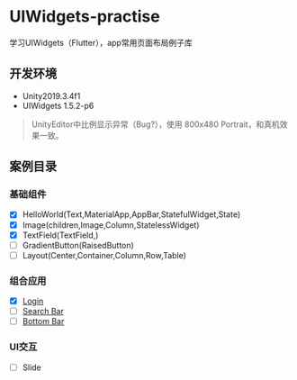 # UIWidgets-practise

学习UIWidgets（Flutter），app常用页面布局例子库

## 开发环境

- Unity2019.3.4f1
- UIWidgets 1.5.2-p6
> UnityEditor中比例显示异常（Bug?），使用 800x480 Portrait，和真机效果一致。

## 案例目录

### 基础组件
- [x] HelloWorld(Text,MaterialApp,AppBar,StatefulWidget,State)
- [x] Image(children,Image,Column,StatelessWidget)
- [x] TextField(TextField,)
- [ ] GradientButton(RaisedButton)
- [ ] Layout(Center,Container,Column,Row,Table)
### 组合应用
- [x] [Login](https://medium.com/flutterpub/flutter-how-to-do-user-login-with-firebase-a6af760b14d5)
- [ ] [Search Bar](https://medium.com/flutterpub/search-bar-in-flutter-5aedf2c86b44)
- [ ] [Bottom Bar](https://medium.com/flutterpub/a-better-bottom-bar-c47dcaf4c730)
### UI交互
- [ ] Slide

